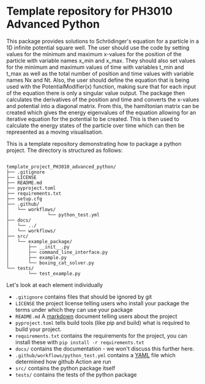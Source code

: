 # Template repository for PH3010 Advanced Python

This package provides solutions to Schrödinger's equation for a particle in a 1D infinite potential square well. The user should use the code by setting values for the minimum and maximum x-values for the position of the particle with variable names x_min and x_max. They should also set values for the minimum and maximum values of time with variables t_min and t_max as well as the total number of position and time values with variable names Nx and Nt. Also, the user should define the equation that is being used with the PotentialModifier(x) function, making sure that for each input of the equation there is only a singular value output. The package then calculates the derivatives of the position and time and converts the x-values and potential into a diagonal matrix. From this, the hamiltonian matrix can be created which gives the energy eigenvalues of the equation allowing for an iterative equation for the potential to be created. This is then used to calculate the energy states of the particle over time which can then be represented as a moving visualisation.

This is a template repository demonstrating how to package a python project. The directory is structured as follows:
```

template_project_PH3010_advanced_python/
├── .gitignore
├── LICENSE
├── README.md
├── pyproject.toml
├── requirements.txt
├── setup.cfg
├── .github/
│   └── workflows/
│              └── python_test.yml
├── docs/
│   └── ../
│   └── workflows/
├── src/
│   └── example_package/
│       ├── __init__.py
│       ├── command_line_interface.py
│       ├── example.py
│       └── boxing_cat_solver.py
└── tests/
        └── test_example.py
```

Let's look at each element individually

* `.gitignore` contains files that should be ignored by git
* `LICENSE` the project license telling users who install your package the terms under which they can use your package
* `README.md` A [markdown](https://docs.github.com/en/get-started/writing-on-github/getting-started-with-writing-and-formatting-on-github/basic-writing-and-formatting-syntax) document telling users about the project
* `pyproject.toml` tells build tools (like pip and build) what is required to build your project.
* `requirements.txt` contains the requirements for the project, you can install these with `pip install -r requirements.txt`
* `docs/` contains the documentation - we won't discuss this further here.
* `.github/workflows/python_test.yml` contains a [YAML](https://yaml.org/) file which determined how github Action are run
* `src/` contains the python package itself
* `tests/` contains the tests of the python package

